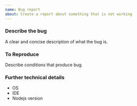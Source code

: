 ```yaml
---
name: Bug report
about: Create a report about something that is not working
---
```


### Describe the bug
A clear and concise description of what the bug is.

### To Reproduce
Describe conditions that produce bug.

### Further technical details
- OS
- IDE
- Nodejs version
